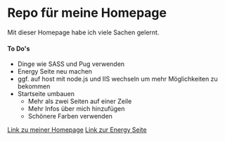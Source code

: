 # Repo für meine Homepage

Mit dieser Homepage habe ich viele Sachen gelernt.

#### To Do's
* Dinge wie SASS und Pug verwenden
* Energy Seite neu machen
* ggf. auf host mit node.js und IIS wechseln um mehr Möglichkeiten zu bekommen
* Startseite umbauen
    * Mehr als zwei Seiten auf einer Zeile
    * Mehr Infos über mich hinzufügen
    * Schönere Farben verwenden

[Link zu meiner Homepage](http://www.sturminator.de)
[Link zur Energy Seite](https://www.energy.sturminator.de)